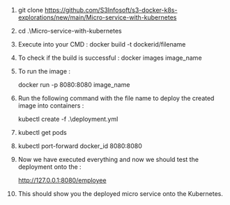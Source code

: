1. git clone https://github.com/S3Infosoft/s3-docker-k8s-explorations/new/main/Micro-service-with-kubernetes
2. cd .\Micro-service-with-kubernetes
3. Execute into your CMD : docker build -t dockerid/filename
4. To check if the build is successful : docker images image_name
5. To run the image :

   docker run -p 8080:8080 image_name
  
6. Run the following command with the file name to deploy the created image into containers :
   
   kubectl create -f .\deployment.yml
   
7. kubectl get pods

8. kubectl port-forward docker_id 8080:8080

9. Now we have executed everything and now we should test the deployment onto the :

   http://127.0.0.1:8080/employee
 
10. This should show you the deployed micro service onto the Kubernetes.

   
